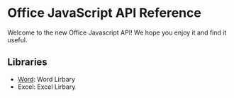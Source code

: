 # Office JavaScript API Reference
Welcome to the new Office  Javascript API! We hope you enjoy it and find it useful. 




## Libraries

* [Word](Word/Reference/README.md): Word Lirbary
* Excel: Excel Lirbary
